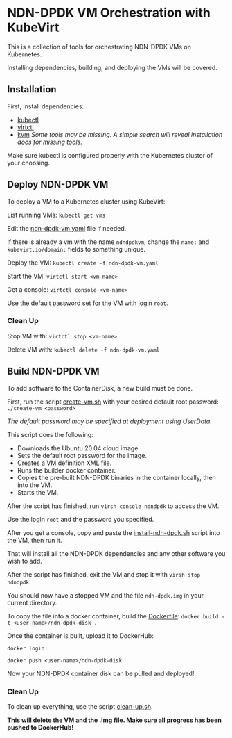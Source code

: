 # NDN-DPDK VM Orchestration with KubeVirt 

This is a collection of tools for orchestrating NDN-DPDK VMs on Kubernetes. 

Installing dependencies, building, and deploying the VMs will be covered.

## Installation

First, install dependencies:
 - [kubectl](https://kubernetes.io/docs/tasks/tools/)
 - [virtctl](https://kubevirt.io/user-guide/operations/virtctl_client_tool/)
 - [kvm](https://www.tecmint.com/install-kvm-on-ubuntu/)
*Some tools may be missing. A simple search will reveal installation docs for missing tools.*

Make sure kubectl is configured properly with the Kubernetes cluster of your choosing.

## Deploy NDN-DPDK VM

To deploy a VM to a Kubernetes cluster using KubeVirt:

List running VMs: `kubectl get vms`

Edit the [ndn-dpdk-vm.yaml](https://github.com/cbmckni/ndn-dpdk-k8s/blob/master/vm/ndn-dpdk-vm.yaml) file if needed.

If there is already a vm with the name `ndndpdkvm`, change the `name:` and `kubevirt.io/domain:` fields to something unique.

Deploy the VM: `kubectl create -f ndn-dpdk-vm.yaml`

Start the VM: `virtctl start <vm-name>`

Get a console: `virtctl console <vm-name>`

Use the default password set for the VM with login `root`.

### Clean Up

Stop VM with: `virtctl stop <vm-name>`

Delete VM with: `kubectl delete -f ndn-dpdk-vm.yaml`

## Build NDN-DPDK VM

To add software to the ContainerDisk, a new build must be done. 

First, run the script [create-vm.sh](https://github.com/cbmckni/ndn-dpdk-k8s/blob/master/vm/create-vm.sh) with your desired default root password: `./create-vm <password>`

*The default password may be specified at deployment using UserData.*

This script does the following:

 - Downloads the Ubuntu 20.04 cloud image.
 - Sets the default root password for the image.
 - Creates a VM definition XML file.
 - Runs the builder docker container.
 - Copies the pre-built NDN-DPDK binaries in the container locally, then into the VM.
 - Starts the VM.

After the script has finished, run `virsh console ndndpdk` to access the VM. 

Use the login `root` and the password you specified.

After you get a console, copy and paste the [install-ndn-dpdk.sh](https://github.com/cbmckni/ndn-dpdk-k8s/blob/master/vm/install-ndn-dpdk.sh) script into the VM, then run it.

That will install all the NDN-DPDK dependencies and any other software you wish to add.

After the script has finished, exit the VM and stop it with `virsh stop ndndpdk`.

You should now have a stopped VM and the file `ndn-dpdk.img` in your current directory.

To copy the file into a docker container, build the [Dockerfile](): `docker build -t <user-name>/ndn-dpdk-disk .`

Once the container is built, upload it to DockerHub:

`docker login`

`docker push <user-name>/ndn-dpdk-disk`

Now your NDN-DPDK container disk can be pulled and deployed!

### Clean Up

To clean up everything, use the script [clean-up.sh](https://github.com/cbmckni/ndn-dpdk-k8s/blob/master/vm/clean-up.sh).

**This will delete the VM and the .img file. Make sure all progress has been pushed to DockerHub!**

